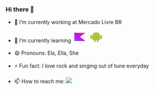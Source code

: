### Hi there 👋

- 🔭 I’m currently working at Mercado Livre BR <br/><br/>
- 🌱 I’m currently learning  <img  alt="logo vscode" height="30" width="40" src="https://raw.githubusercontent.com/devicons/devicon/master/icons/kotlin/kotlin-original.svg"/>
       <img  alt="logo vscode" height="30" width="40" src="https://raw.githubusercontent.com/devicons/devicon/master/icons/android/android-original.svg"/><br/><br/>
- 😄 Pronouns: Ela, Ella, She <br/><br/>
- ⚡ Fun fact: I love rock and singing out of tune everyday <br/><br/>
- 📫 How to reach me: <a href="https://www.linkedin.com/in/karina-fukuda/" target="_blank">
       <img src="https://img.shields.io/badge/-Linkedin-%230077B5?style=for-the-badge&logo=linkedin&logoColor=white" target="_blank"></a>

